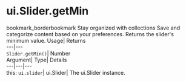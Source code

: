  
#  ui.Slider.getMin
bookmark_borderbookmark Stay organized with collections  Save and categorize content based on your preferences. 
Returns the slider's minimum value. 
Usage| Returns  
---|---  
`Slider.getMin()`| Number  
Argument| Type| Details  
---|---|---  
this: `ui.slider`| ui.Slider| The ui.Slider instance.  
